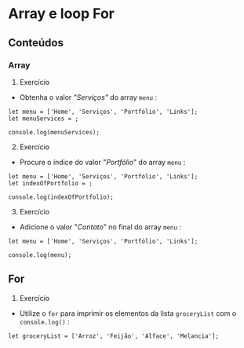 # Array e loop For

## Conteúdos

### Array

1. Exercício
* Obtenha o valor *"Serviços"* do array `menu` :
```
let menu = ['Home', 'Serviços', 'Portfólio', 'Links'];
let menuServices = ;

console.log(menuServices);
```

2. Exercício
* Procure o índice do valor "*Portfólio*" do array `menu` :
```
let menu = ['Home', 'Serviços', 'Portfólio', 'Links'];
let indexOfPortfolio = ;

console.log(indexOfPortfolio);
```
3. Exercício
* Adicione o valor "*Contato*" no final do array `menu` :
```
let menu = ['Home', 'Serviços', 'Portfólio', 'Links'];

console.log(menu);
```
## For
1. Exercício
* Utilize o `for` para imprimir os elementos da lista `groceryList` com o `console.log()` :
```
let groceryList = ['Arroz', 'Feijão', 'Alface', 'Melancia'];
```
